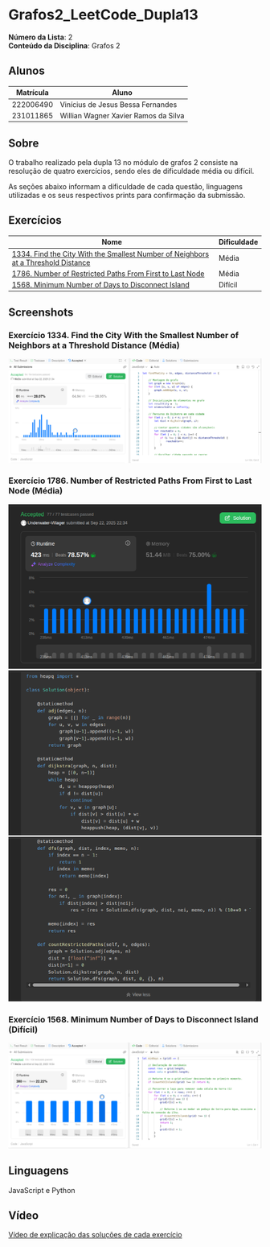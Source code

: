 # Grafos2_LeetCode_Dupla13

**Número da Lista**: 2<br>
**Conteúdo da Disciplina**: Grafos 2<br>

## Alunos
|Matrícula | Aluno |
| -- | -- |
| 222006490  |  Vinícius de Jesus Bessa Fernandes |
| 231011865  |  Willian Wagner Xavier Ramos da Silva |

## Sobre 
[Descreva os objetivos do seu projeto e como ele funciona. ]: #
O trabalho realizado pela dupla 13 no módulo de grafos 2 consiste na resolução de quatro exercícios, sendo eles de dificuldade média ou difícil.

As seções abaixo informam a dificuldade de cada questão, linguagens utilizadas e os seus respectivos prints para confirmação da submissão.

## Exercícios
| Nome | Dificuldade |
| -- | -- |
| [1334. Find the City With the Smallest Number of Neighbors at a Threshold Distance](https://leetcode.com/problems/find-the-city-with-the-smallest-number-of-neighbors-at-a-threshold-distance/description/)  |  Média |
| [1786. Number of Restricted Paths From First to Last Node](https://leetcode.com/problems/number-of-restricted-paths-from-first-to-last-node/description/)  |  Média |
| [1568. Minimum Number of Days to Disconnect Island](https://leetcode.com/problems/minimum-number-of-days-to-disconnect-island/description/)  |  Difícil |

## Screenshots
[Adicione 3 ou mais screenshots do projeto em funcionamento.]: #
### Exercício 1334. Find the City With the Smallest Number of Neighbors at a Threshold Distance (Média)
![Print do exercício 1334](screenshots/find-the-city.png)
### Exercício 1786. Number of Restricted Paths From First to Last Node (Média) 
![Print 1 do exercício 1786](screenshots/1786.png)
![Print 2 do exercício 1786](screenshots/1786_1.png)
![Print 3 do exercício 1786](screenshots/1786_2.png)
### Exercício 1568. Minimum Number of Days to Disconnect Island (Difícil)
![Print do exercício 1568](screenshots/minimum-number-of-days.png)

## Linguagens 
[**Linguagem**: xxxxxx<br>]: #
[**Framework**: (caso exista)]: #<br>
[Descreva os pré-requisitos para rodar o seu projeto e os comandos necessários.]: #
JavaScript e Python

## Vídeo
[Explique como usar seu projeto caso haja algum passo a passo após o comando de execução.]: #

[Vídeo de explicação das soluções de cada exercício](link)
